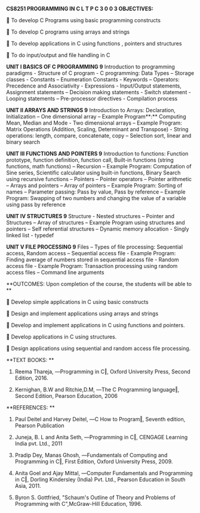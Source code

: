 **CS8251 PROGRAMMING IN C L T P C 3 0 0 3 OBJECTIVES:**

 To develop C Programs using basic programming constructs

 To develop C programs using arrays and strings

 To develop applications in C using functions , pointers and structures

 To do input/output and file handling in C

**UNIT I BASICS OF C PROGRAMMING 9** Introduction to programming
paradigms - Structure of C program - C programming: Data Types – Storage
classes - Constants – Enumeration Constants - Keywords – Operators:
Precedence and Associativity - Expressions - Input/Output statements,
Assignment statements – Decision making statements - Switch statement -
Looping statements – Pre-processor directives - Compilation process

**UNIT II ARRAYS AND STRINGS 9** Introduction to Arrays: Declaration,
Initialization – One dimensional array – Example Program**:** Computing
Mean, Median and Mode - Two dimensional arrays – Example Program: Matrix
Operations (Addition, Scaling, Determinant and Transpose) - String
operations: length, compare, concatenate, copy – Selection sort, linear
and binary search

**UNIT III FUNCTIONS AND POINTERS 9** Introduction to functions:
Function prototype, function definition, function call, Built-in
functions (string functions, math functions) – Recursion – Example
Program: Computation of Sine series, Scientific calculator using
built-in functions, Binary Search using recursive functions – Pointers –
Pointer operators – Pointer arithmetic – Arrays and pointers – Array of
pointers – Example Program: Sorting of names – Parameter passing: Pass
by value, Pass by reference – Example Program: Swapping of two numbers
and changing the value of a variable using pass by reference

**UNIT IV STRUCTURES 9** Structure - Nested structures – Pointer and
Structures – Array of structures – Example Program using structures and
pointers – Self referential structures – Dynamic memory allocation -
Singly linked list - typedef

**UNIT V FILE PROCESSING 9** Files – Types of file processing:
Sequential access, Random access – Sequential access file - Example
Program: Finding average of numbers stored in sequential access file -
Random access file - Example Program: Transaction processing using
random access files – Command line arguments

**OUTCOMES: Upon completion of the course, the students will be able to
**

 Develop simple applications in C using basic constructs

 Design and implement applications using arrays and strings

 Develop and implement applications in C using functions and pointers.

 Develop applications in C using structures.

 Design applications using sequential and random access file
processing.

**TEXT BOOKS: **

1. Reema Thareja, ―Programming in C‖, Oxford University Press, Second
Edition, 2016.

2. Kernighan, B.W and Ritchie,D.M, ―The C Programming language‖, Second
Edition, Pearson Education, 2006

**REFERENCES: **

1. Paul Deitel and Harvey Deitel, ―C How to Program‖, Seventh edition,
Pearson Publication

2. Juneja, B. L and Anita Seth, ―Programming in C‖, CENGAGE Learning
India pvt. Ltd., 2011

3. Pradip Dey, Manas Ghosh, ―Fundamentals of Computing and Programming
in C‖, First Edition, Oxford University Press, 2009.

4. Anita Goel and Ajay Mittal, ―Computer Fundamentals and Programming in
C‖, Dorling Kindersley (India) Pvt. Ltd., Pearson Education in South
Asia, 2011.

5. Byron S. Gottfried, "Schaum's Outline of Theory and Problems of
Programming with C",McGraw-Hill Education, 1996.


